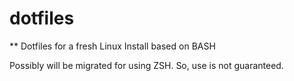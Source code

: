 # dotfiles
** Dotfiles for a fresh Linux Install based on BASH

Possibly will be migrated for using ZSH.
So, use is not guaranteed.


